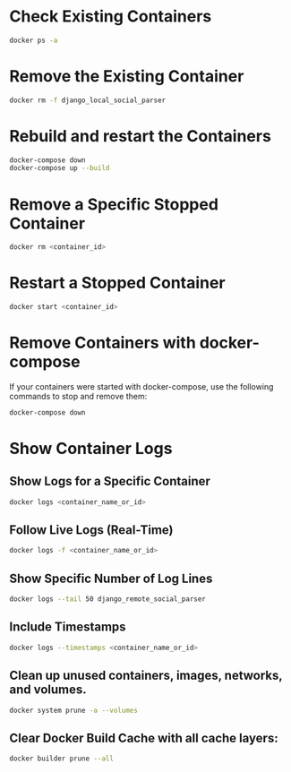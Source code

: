 # Check Existing Containers

```bash
docker ps -a
```

# Remove the Existing Container

```bash
docker rm -f django_local_social_parser
```
# Rebuild and restart the Containers

```bash
docker-compose down
docker-compose up --build
```

#  Remove a Specific Stopped Container

```bash
docker rm <container_id>
```

# Restart a Stopped Container 

```bash
docker start <container_id>
```

# Remove Containers with docker-compose

If your containers were started with docker-compose, use the following commands to stop and remove them:

```bash
docker-compose down
```

# Show Container Logs

## Show Logs for a Specific Container

```bash
docker logs <container_name_or_id>
```

##  Follow Live Logs (Real-Time)

```bash
docker logs -f <container_name_or_id>
```

## Show Specific Number of Log Lines

```bash
docker logs --tail 50 django_remote_social_parser
```

## Include Timestamps

```bash
docker logs --timestamps <container_name_or_id>
```


## Clean up unused containers, images, networks, and volumes.

```bash
docker system prune -a --volumes
```

## Clear Docker Build Cache with all cache layers:

```bash
docker builder prune --all
```
